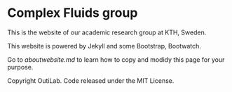 # Complex Fluids group

This is the website of our academic research group at KTH, Sweden.

This website is powered by Jekyll and some Bootstrap, Bootwatch.

Go to *aboutwebsite.md*  to learn how to copy and modidy this page for your purpose. 

Copyright OutiLab. Code released under the MIT License.

